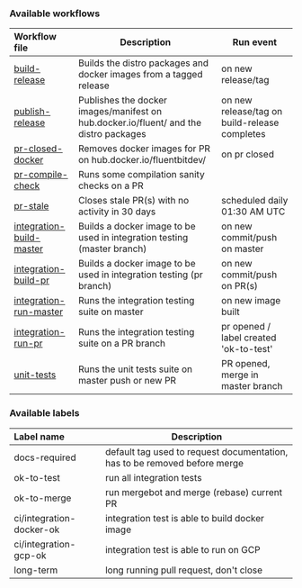 ### Available workflows


| Workflow file                                         | Description               | Run event                                         |
| :---------------------------------------------------- | ------------------------  | ------------------------------------------------- |
| [build-release](./build-release.yaml)            | Builds the distro packages and docker images from a tagged release| on new release/tag|
| [publish-release](./publish-release.yaml)        | Publishes the docker images/manifest on hub.docker.io/fluent/ and the distro packages | on new release/tag on build-release completes|
| [pr-closed-docker](./pr-closed-docker.yaml)      | Removes docker images for PR on hub.docker.io/fluentbitdev/| on pr closed|
| [pr-compile-check](./pr-compile-check.yaml)      | Runs some compilation sanity checks on a PR |
| [pr-stale](./pr-stale.yaml)                      | Closes stale PR(s) with no activity in 30 days | scheduled daily 01:30 AM UTC|
| [integration-build-master](./integration-build-master.yaml)     | Builds a docker image to be used in integration testing (master branch) | on new commit/push on master|
| [integration-build-pr](./integration-build-pr.yaml)     | Builds a docker image to be used in integration testing (pr branch) | on new commit/push on PR(s) |
| [integration-run-master](./integration-run-master.yaml)     | Runs the integration testing suite on master | on new image built|
| [integration-run-pr](./integration-run-pr.yaml)     | Runs the integration testing suite on a PR branch | pr opened / label created 'ok-to-test' |
| [unit-tests](./unit-tests.yaml)     | Runs the unit tests suite on master push or new PR | PR opened, merge in master branch |

### Available labels

| Label name | Description |
| :----------|-------------|
| docs-required| default tag used to request documentation, has to be removed before merge |
| ok-to-test | run all integration tests |
| ok-to-merge | run mergebot and merge (rebase) current PR |
| ci/integration-docker-ok | integration test is able to build docker image |
| ci/integration-gcp-ok | integration test is able to run on GCP |
| long-term | long running pull request, don't close |
